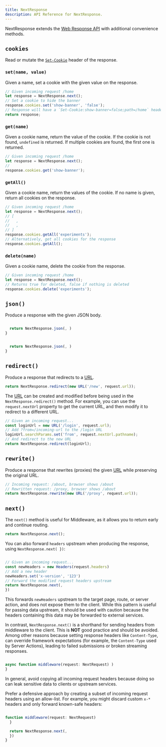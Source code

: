 ```yaml
---
title: NextResponse
description: API Reference for NextResponse.
---
```


NextResponse extends the [Web Response API](https://developer.mozilla.org/docs/Web/API/Response) with additional convenience methods.

## `cookies`

Read or mutate the [`Set-Cookie`](https://developer.mozilla.org/docs/Web/HTTP/Headers/Set-Cookie) header of the response.

### `set(name, value)`

Given a name, set a cookie with the given value on the response.

```ts
// Given incoming request /home
let response = NextResponse.next();
// Set a cookie to hide the banner
response.cookies.set('show-banner', 'false');
// Response will have a `Set-Cookie:show-banner=false;path=/home` header
return response;
```

### `get(name)`

Given a cookie name, return the value of the cookie. If the cookie is not found, `undefined` is returned. If multiple cookies are found, the first one is returned.

```ts
// Given incoming request /home
let response = NextResponse.next();
//
response.cookies.get('show-banner');
```

### `getAll()`

Given a cookie name, return the values of the cookie. If no name is given, return all cookies on the response.

```ts
// Given incoming request /home
let response = NextResponse.next();
// [
//   ,
//   ,
// ]
response.cookies.getAll('experiments');
// Alternatively, get all cookies for the response
response.cookies.getAll();
```

### `delete(name)`

Given a cookie name, delete the cookie from the response.

```ts
// Given incoming request /home
let response = NextResponse.next();
// Returns true for deleted, false if nothing is deleted
response.cookies.delete('experiments');
```

## `json()`

Produce a response with the given JSON body.

```ts filename="app/api/route.ts" switcher

  return NextResponse.json(, )
}
```

```js filename="app/api/route.js" switcher

  return NextResponse.json(, )
}
```

## `redirect()`

Produce a response that redirects to a [URL](https://developer.mozilla.org/docs/Web/API/URL).

```ts
return NextResponse.redirect(new URL('/new', request.url));
```

The [URL](https://developer.mozilla.org/docs/Web/API/URL) can be created and modified before being used in the `NextResponse.redirect()` method. For example, you can use the `request.nextUrl` property to get the current URL, and then modify it to redirect to a different URL.

```ts
// Given an incoming request...
const loginUrl = new URL('/login', request.url);
// Add ?from=/incoming-url to the /login URL
loginUrl.searchParams.set('from', request.nextUrl.pathname);
// And redirect to the new URL
return NextResponse.redirect(loginUrl);
```

## `rewrite()`

Produce a response that rewrites (proxies) the given [URL](https://developer.mozilla.org/docs/Web/API/URL) while preserving the original URL.

```ts
// Incoming request: /about, browser shows /about
// Rewritten request: /proxy, browser shows /about
return NextResponse.rewrite(new URL('/proxy', request.url));
```

## `next()`

The `next()` method is useful for Middleware, as it allows you to return early and continue routing.

```ts
return NextResponse.next();
```

You can also forward `headers` upstream when producing the response, using `NextResponse.next( })`:

```ts

// Given an incoming request...
const newHeaders = new Headers(request.headers)
// Add a new header
newHeaders.set('x-version', '123')
// Forward the modified request headers upstream
return NextResponse.next(,
})
```

This forwards `newHeaders` upstream to the target page, route, or server action, and does not expose them to the client. While this pattern is useful for passing data upstream, it should be used with caution because the headers containing this data may be forwarded to external services.

In contrast, `NextResponse.next()` is a shorthand for sending headers from middleware to the client. This is **NOT** good practice and should be avoided. Among other reasons because setting response headers like `Content-Type`, can override framework expectations (for example, the `Content-Type` used by Server Actions), leading to failed submissions or broken streaming responses.

```ts

async function middleware(request: NextRequest) )
}
```

In general, avoid copying all incoming request headers because doing so can leak sensitive data to clients or upstream services.

Prefer a defensive approach by creating a subset of incoming request headers using an allow-list. For example, you might discard custom `x-*` headers and only forward known-safe headers:

```ts

function middleware(request: NextRequest)
  }

  return NextResponse.next(,
  })
}
```

